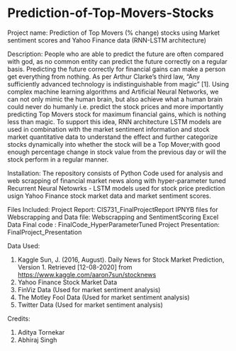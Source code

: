 # Prediction-of-Top-Movers-Stocks

Project name: Prediction of Top Movers (% change) stocks using Market sentiment scores and Yahoo Finance data (RNN-LSTM architecture)

Description: 
People who are able to predict the future are often compared with god, as no
common entity can predict the future correctly on a regular basis. Predicting the future
correctly for financial gains can make a person get everything from nothing. As per
Arthur Clarke’s third law, “Any sufficiently advanced technology is indistinguishable
from magic” [1]. Using complex machine learning algorithms and Artificial Neural
Networks, we can not only mimic the human brain, but also achieve what a human
brain could never do humanly i.e. predict the stock prices and more importantly
predicting Top Movers stock for maximum financial gains, which is nothing less than
magic. To support this idea, RNN architecture LSTM models are used in combination
with the market sentiment information and stock market quantitative data to
understand the effect and further categorize stocks dynamically into whether the stock
will be a Top Mover;with good enough percentage change in stock value from the
previous day or will the stock perform in a regular manner.

Installation: 
The repository consists of Python Code used for analysis and web scrapping of financial market news along with hyper-parameter tuned Recurrent Neural Netowrks - LSTM models used for stock price prediction usign Yahoo Finance stock market data and market sentiment scores.


Files Included:
Project Report: CIS731_FinalProjectReport
IPNYB files for Webscrapping and Data file: Webscrapping and SentimentScoring Excel Data 
Final code : FinalCode_HyperParameterTuned
Project Presentation: FinalProject_Presentation

Data Used:
1) Kaggle Sun, J. (2016, August). Daily News for Stock Market Prediction, Version 1. Retrieved [12-08-2020] from https://www.kaggle.com/aaron7sun/stocknews
2) Yahoo Finance Stock Market Data
3) FinViz Data (Used for market sentiment analysis)
4) The Motley Fool Data (Used for market sentiment analysis)
5) Twitter Data (Used for market sentiment analysis)

Credits: 
1) Aditya Tornekar
2) Abhiraj Singh
